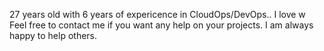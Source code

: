 27 years old with 6 years of expericence in CloudOps/DevOps.. I love w Feel free to contact me if you want any help on your projects. I am always happy to help others.

